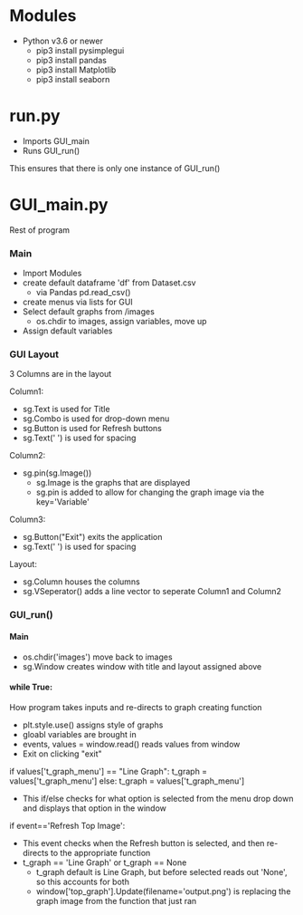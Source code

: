 # Modules

- Python v3.6 or newer
  - pip3 install pysimplegui
  - pip3 install pandas
  - pip3 install Matplotlib
  - pip3 install seaborn

# run.py

- Imports GUI_main
- Runs GUI_run()

This ensures that there is only one instance of GUI_run()

# GUI_main.py

Rest of program

### Main

- Import Modules
- create default dataframe 'df' from Dataset.csv
  - via Pandas pd.read_csv()
- create menus via lists for GUI
- Select default graphs from /images
  - os.chdir to images, assign variables, move up
- Assign default variables


### GUI Layout

3 Columns are in the layout

Column1:
- sg.Text is used for Title
- sg.Combo is used for drop-down menu
- sg.Button is used for Refresh buttons
- sg.Text(' ') is used for spacing

Column2:
- sg.pin(sg.Image())
  - sg.Image is the graphs that are displayed
  - sg.pin is added to allow for changing the graph image via the key='Variable'

Column3:
- sg.Button("Exit") exits the application
- sg.Text(' ') is used for spacing

Layout:
- sg.Column houses the columns
- sg.VSeperator() adds a line vector to seperate Column1 and Column2


### GUI_run()

#### Main
- os.chdir('images') move back to images
- sg.Window creates window with title and layout assigned above

#### while True:

How program takes inputs and re-directs to graph creating function

- plt.style.use() assigns style of graphs
- gloabl variables are brought in
- events, values = window.read() reads values from window
- Exit on clicking "exit"

if values['t_graph_menu'] == "Line Graph":
   t_graph = values['t_graph_menu']
else:
   t_graph = values['t_graph_menu']

- This if/else checks for what option is selected from the menu drop down and displays that option in the window


if event=='Refresh Top Image':  

- This event checks when the Refresh button is selected, and then re-directs to the appropriate function
- t_graph == 'Line Graph' or t_graph == None
  - t_graph default is Line Graph, but before selected reads out 'None', so this accounts for both
  - window['top_graph'].Update(filename='output.png') is replacing the graph image from the function that just ran


